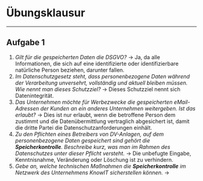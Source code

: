 # Übungsklausur
___
## Aufgabe 1
1. *Gilt für die gespeicherten Daten die DSGVO?*
	→ Ja, da alle Informationen, die sich auf eine identifizierte oder identifizierbare natürliche Person beziehen, darunter fallen.
2. *Im Datenschutzgesetz steht, dass personenbezogene Daten während der Verarbeitung unversehrt, vollständig und aktuell bleiben müssen. Wie nennt man dieses Schutzziel?*
	→ Dieses Schutzziel nennt sich Datenintegrität.
3. *Das Unternehmen möchte für Werbezwecke die gespeicherten eMail-Adressen der Kunden an ein anderes Unternehmen weitergeben. Ist das erlaubt?*
	→ Dies ist nur erlaubt, wenn die betroffene Person dem zustimmt und die Datenübermittlung vertraglich abgesichert ist, damit die dritte Partei die Datenschutzanforderungen einhält.
4. *Zu den Pflichten eines Betreibers von DV-Anlagen, auf dem personenbezogene Daten gespeichert sind gehört die **Speicherkontrolle**. Beschreibe kurz, was man im Rahmen des Datenschutzes unter dieser Pflicht versteht.*
	→ Die unbefugte Eingabe, Kenntnisnahme, Veränderung oder Löschung ist zu verhindern.
5. *Gebe an, welche technischen Maßnahmen die **Speicherkontrolle** im Netzwerk des Unternehmens KnowIT sicherstellen können.*
	→ 